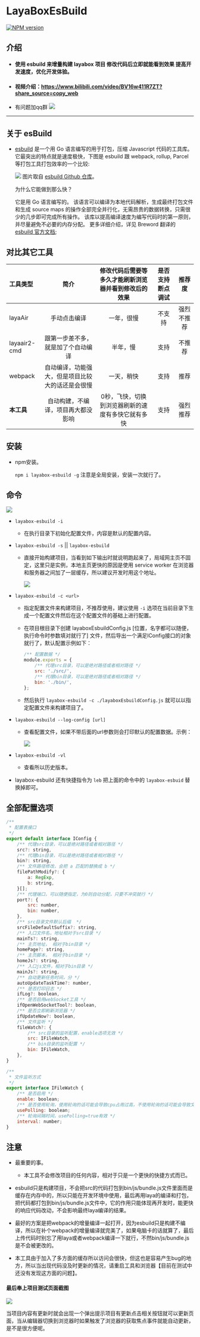 # LayaBoxEsBuild
[![NPM version][npm-image]][npm-url]

[npm-image]: https://img.shields.io/npm/v/layabox-esbuild
[npm-url]: https://npmjs.org/package/layabox-esbuild
##  介绍

- #### 使用 esbuild 来增量构建 layabox 项目 修改代码后立即就能看到效果 提高开发速度，优化开发体验。
- #### 视频介绍：https://www.bilibili.com/video/BV16w411R7ZT?share_source=copy_web
- 有问题加qq群 <img src="./res/qq.png">


----------

## 关于 esBuild
- <a href="https://github.com/evanw/esbuild/">esbuild</a> 是一个用 Go 语言编写的用于打包，压缩 Javascript 代码的工具库。它最突出的特点就是速度极快，下图是 esbuild 跟 webpack, rollup, Parcel 等打包工具打包效率的一个比较:

  <img src="./res/contrast.png">
  图片取自 <a href="https://github.com/evanw/esbuild/">esbuild Github 仓库</a>。
  
  为什么它能做到那么快？
  
    它是用 Go 语言编写的。
    该语言可以编译为本地代码解析，生成最终打包文件和生成 source maps 的操作全部完全并行化，无需昂贵的数据转换，只需很少的几步即可完成所有操作。
    该库以提高编译速度为编写代码时的第一原则，并尽量避免不必要的内存分配。
    更多详细介绍，详见 Breword 翻译的 <a href="https://www.breword.com/evanw-esbuild">esbuild 官方文档</a>;

## 对比其它工具

| 工具类型     |                       简介                       | 修改代码后需要等多久才能刷新浏览器并看到修改后的效果 | 是否支持断点调试 |   推荐度   |
| :----------- | :----------------------------------------------: | :--------------------------------------------------: | :--------------: | :--------: |
| layaAir      |                   手动点击编译                   |                      一年，很慢                      |      不支持      | 强烈不推荐 |
| layaair2-cmd |        跟第一步差不多，就是加了个自动编译        |                       半年，慢                       |       支持       |   不推荐   |
| webpack      | 自动编译，功能强大，但是项目比较大的话还是会很慢 |                      一天，稍快                      |       支持       |    推荐    |
| **本工具**   |        自动构建，不编译，项目再大都没影响        |  0秒，飞快，切换到浏览器刷新的速度有多快它就有多快   |       支持       |  强烈推荐  |

## 安装

- npm安装。

    `npm i layabox-esbuild -g` 注意是全局安装，安装一次就行了。

## 命令

  <img src="./res/order.png">

- `layabox-esbuild -i`

  - 在执行目录下初始化配置文件，内容是默认的配置内容。

- `layabox-esbuild -s` || `layabox-esbuild`

    - 直接开始构建项目，当看到如下输出时就说明跑起来了，局域网主页不固定，这里只是实例，本地主页更快的原因是使用 service worker 在浏览器和服务器之间加了一层缓存，所以建议开发时用这个地址。

        <img src="./res/home.png">

- `layabox-esbuild -c <url>`
    - 指定配置文件来构建项目，不推荐使用，建议使用 `-i` 选项在当前目录下生成一个配置文件然后在这个配置文件的基础上进行配置。
    - 在项目根目录下创建 layaboxEsbuildConfig.js [位置，名字都可以随便，执行命令时参数填对就行了] 文件，然后导出一个满足IConfig接口的对象就行了，默认配置示例如下：

        ``` javascript
        /** 配置数据 */
        module.exports = {
            /** 代理src目录，可以是绝对路径或者相对路径 */
            src: './src/',
            /** 代理bin目录，可以是绝对路径或者相对路径 */
            bin: './bin/',
        };
        ```
    - 然后执行 `layabox-esbuild -c ./layaboxEsbuildConfig.js` 就可以以指定配置文件来构建项目了。
  
- `layabox-esbuild --log-config [url]`
    - 查看配置文件，如果不带后面的url参数则会打印默认的配置数据。示例：

        <img src="./res/config.png">

- `layabox-esbuild -vl`
    - 查看所以历史版本。

- layabox-esbuild 还有快捷指令为 `leb` 把上面的命令中的 `layabox-esbuid` 替换掉即可。

## 全部配置选项

``` javascript
/**
 * 配置表接口
 */
export default interface IConfig {
    /** 代理src目录，可以是绝对路径或者相对路径 */
    src?: string,
    /** 代理bin目录，可以是绝对路径或者相对路径 */
    bin?: string,
    /** 文件路径修改，会把 a 匹配的替换成 b */
    filePathModify?: {
        a: RegExp,
        b: string,
    }[];
    /** 代理端口，可以随便指定，为0则自动分配，只要不冲突就行 */
    port?: {
        src: number,
        bin: number,
    },
    /** src目录文件默认后缀  */
    srcFileDefaultSuffix?: string,
    /** 入口文件名，地址相对于src目录 */
    mainTs?: string,
    /** 主页地址， 相对于bin目录 */
    homePage?: string,
    /** 主页脚本， 相对于bin目录 */
    homeJs?: string,
    /** 入口js文件，相对于bin目录 */
    mainJs?: string,
    /** 自动更新任务时间，分 */
    autoUpdateTaskTime?: number,
    /** 是否打印日志 */
    ifLog?: boolean,
    /** 是否启用webSocket工具 */
    ifOpenWebSocketTool?: boolean,
    /** 是否立即刷新浏览器 */
    ifUpdateNow?: boolean,
    /** 文件监听 */
    fileWatch?: {
        /** src目录的监听配置，enable选项无效 */
        src: IFileWatch,
        /** bin目录的监听配置 */
        bin: IFileWatch,
    },
}

/**
 * 文件监听方式
 */
export interface IFileWatch {
    /** 是否启用 */
    enable: boolean;
    /** 是否使用轮询，使用轮询的话可能会导致cpu占用过高，不使用轮询的话可能会导致文件夹占用不能删除 */
    usePolling: boolean;
    /** 轮询间隔时间，usePolling=true有效 */
    interval: number;
}
```

## 注意

- 最重要的事。
  - 本工具不会修改项目的任何内容，相对于只是一个更快的快捷方式而已。

- esbuild只是构建项目，不会把src的代码打包到bin/js/bundle.js文件里面而是缓存在内存中的，所以只能在开发环境中使用，最后再用laya的编译和打包，把代码都打包到bin/js/bundle.js文件中，它的作用只能体现再开发时，能更快的响应代码改动，不会影响最终laya编译的结果。

- 最好的方案是把webpack的增量编译一起打开，因为esbuild只是构建不编译，所以在补个webpack的增量编译就完美了，如果电脑卡的话就算了，最后上传代码时别忘了用laya或者webpack编译一下就行，不然bin/js/bundle.js是不会被更改的。

- 本工具由于加入了多方面的缓存所以访问会很快，但这也是容易产生bug的地方，所以当出现代码没及时更新的情况，请重启工具和浏览器【目前在测试中还没有发现这方面的问题】。

#### 最后奉上项目测试页面截图

<img src="./res/test.png">

当项目内容有更新时就会出现一个弹出提示项目有更新点击相关按钮就可以更新页面，当从编辑器切换到浏览器时如果触发了浏览器的获取焦点事件就能自动更新，是不是很方便呢。